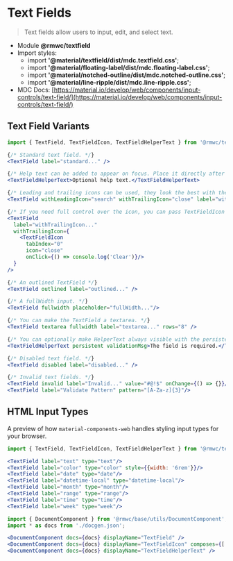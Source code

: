 # Text Fields

> Text fields allow users to input, edit, and select text.

- Module **@rmwc/textfield**
- Import styles:
  - import **'@material/textfield/dist/mdc.textfield.css'**;
  - import **'@material/floating-label/dist/mdc.floating-label.css'**;
  - import **'@material/notched-outline/dist/mdc.notched-outline.css'**;
  - import **'@material/line-ripple/dist/mdc.line-ripple.css'**;
- MDC Docs: [https://material.io/develop/web/components/input-controls/text-field/](https://material.io/develop/web/components/input-controls/text-field/)

## Text Field Variants

```jsx render
import { TextField, TextFieldIcon, TextFieldHelperText } from '@rmwc/textfield';

{/* Standard text field. */}
<TextField label="standard..." />

{/* Help text can be added to appear on focus. Place it directly after TextField. */}
<TextFieldHelperText>Optional help text.</TextFieldHelperText>

{/* Leading and trailing icons can be used, they look the best with the box prop. You can pass anything the Icon component accepts. */}
<TextField withLeadingIcon="search" withTrailingIcon="close" label="withLeadingIcon..." />

{/* If you need full control over the icon, you can pass TextFieldIcon in and add your own props. Dont forget the TabIndex to make it clickable*/}
<TextField
  label="withTrailingIcon..." 
  withTrailingIcon={
    <TextFieldIcon
      tabIndex="0"
      icon="close"
      onClick={() => console.log('Clear')}/>
  } 
/>

{/* An outlined TextField */}
<TextField outlined label="outlined..." />

{/* A fullWidth input. */}
<TextField fullwidth placeholder="fullWidth..."/>

{/* You can make the TextField a textarea. */}
<TextField textarea fullwidth label="textarea..." rows="8" />

{/* You can optionally make HelperText always visible with the persistent prop. */}
<TextFieldHelperText persistent validationMsg>The field is required.</TextFieldHelperText>

{/* Disabled text field. */}
<TextField disabled label="disabled..." />

{/* Invalid text fields. */}
<TextField invalid label="Invalid..." value="#@!$" onChange={() => {}}/>
<TextField label="Validate Pattern" pattern="[A-Za-z]{3}"/>
```

## HTML Input Types

A preview of how `material-components-web` handles styling input types for your browser.

```jsx render
import { TextField, TextFieldIcon, TextFieldHelperText } from '@rmwc/textfield';

<TextField label="text" type="text"/>
<TextField label="color" type="color" style={{width: '6rem'}}/>
<TextField label="date" type="date"/>
<TextField label="datetime-local" type="datetime-local"/>
<TextField label="month" type="month"/>
<TextField label="range" type="range"/>
<TextField label="time" type="time"/>
<TextField label="week" type="week"/>
```

```jsx renderOnly
import { DocumentComponent } from '@rmwc/base/utils/DocumentComponent';
import * as docs from './docgen.json';

<DocumentComponent docs={docs} displayName="TextField" />
<DocumentComponent docs={docs} displayName="TextFieldIcon" composes={['Icon']}/>
<DocumentComponent docs={docs} displayName="TextFieldHelperText" />
```
